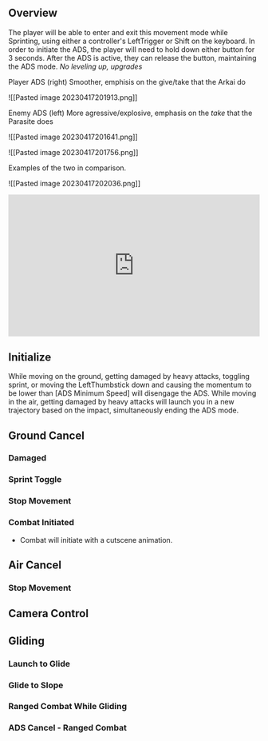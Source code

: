 
## Overview
The player will be able to enter and exit this movement mode while Sprinting, using either a controller's LeftTrigger or Shift on the keyboard. In order to initiate the ADS, the player will need to hold down either button for 3 seconds. After the ADS is active, they can release the button, maintaining the ADS mode.
*No leveling up, upgrades*

Player ADS (right)
	Smoother, emphisis on the give/take that the Arkai do

![[Pasted image 20230417201913.png]]

Enemy ADS (left)
	More agressive/explosive, emphasis on the *take* that the Parasite does

![[Pasted image 20230417201641.png]]

![[Pasted image 20230417201756.png]]


Examples of the two in comparison. 

![[Pasted image 20230417202036.png]]

<div style="height: 0; padding-bottom: calc(56.25%); position:relative; width: 100%;"><iframe allow="autoplay; gyroscope;" allowfullscreen height="100%" referrerpolicy="strict-origin" src="https://www.kapwing.com/e/643ee441dc0bc0001d089ad5" style="border:0; height:100%; left:0; overflow:hidden; position:absolute; top:0; width:100%" title="Embedded content made on Kapwing" width="100%"></iframe></div>



## Initialize
While moving on the ground, getting damaged by heavy attacks, toggling sprint, or moving the LeftThumbstick down and causing the momentum to be lower than [ADS Minimum Speed] will disengage the ADS. While moving in the air, getting damaged by heavy attacks will launch you in a new trajectory based on the impact, simultaneously ending the ADS mode.


## Ground Cancel 
### Damaged
### Sprint Toggle
### Stop Movement
### Combat Initiated 
 - Combat will initiate with a cutscene animation. 



## Air Cancel
### Stop Movement


## Camera Control
## Gliding
### Launch to Glide
### Glide to Slope
### Ranged Combat While Gliding
### ADS Cancel - Ranged Combat

